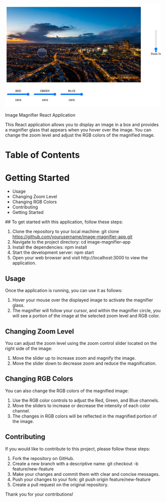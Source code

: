![Design of the application](/Image_magnifier%20design.png)

Image Magnifier React Application

This React application allows you to display an image in a box and provides a magnifier glass that appears when you hover over the image. You can change the zoom level and adjust the RGB colors of the magnified image.

# Table of Contents

# Getting Started
- Usage
- Changing Zoom Level
- Changing RGB Colors
- Contributing
- Getting Started

## To get started with this application, follow these steps:

1. Clone the repository to your local machine:
git clone https://github.com/yourusername/image-magnifier-app.git
2. Navigate to the project directory:
cd image-magnifier-app
3. Install the dependencies:
npm install
4. Start the development server:
npm start
5. Open your web browser and visit http://localhost:3000 to view the application.

## Usage

Once the application is running, you can use it as follows:

1. Hover your mouse over the displayed image to activate the magnifier glass.
2. The magnifier will follow your cursor, and within the magnifier circle, you will see a portion of the image at the selected zoom level and RGB color.

## Changing Zoom Level

You can adjust the zoom level using the zoom control slider located on the right side of the image:

1. Move the slider up to increase zoom and magnify the image.
2. Move the slider down to decrease zoom and reduce the magnification.

## Changing RGB Colors

You can also change the RGB colors of the magnified image:

1. Use the RGB color controls to adjust the Red, Green, and Blue channels.
2. Move the sliders to increase or decrease the intensity of each color channel.
3. The changes in RGB colors will be reflected in the magnified portion of the image.

## Contributing

If you would like to contribute to this project, please follow these steps:

1. Fork the repository on GitHub.
2. Create a new branch with a descriptive name:
git checkout -b feature/new-feature
3. Make your changes and commit them with clear and concise messages.
4. Push your changes to your fork:
git push origin feature/new-feature
5. Create a pull request on the original repository.

Thank you for your contributions!